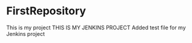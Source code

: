 # FirstRepository
This is my project
THIS IS MY JENKINS PROJECT
Added test file for my Jenkins project 
